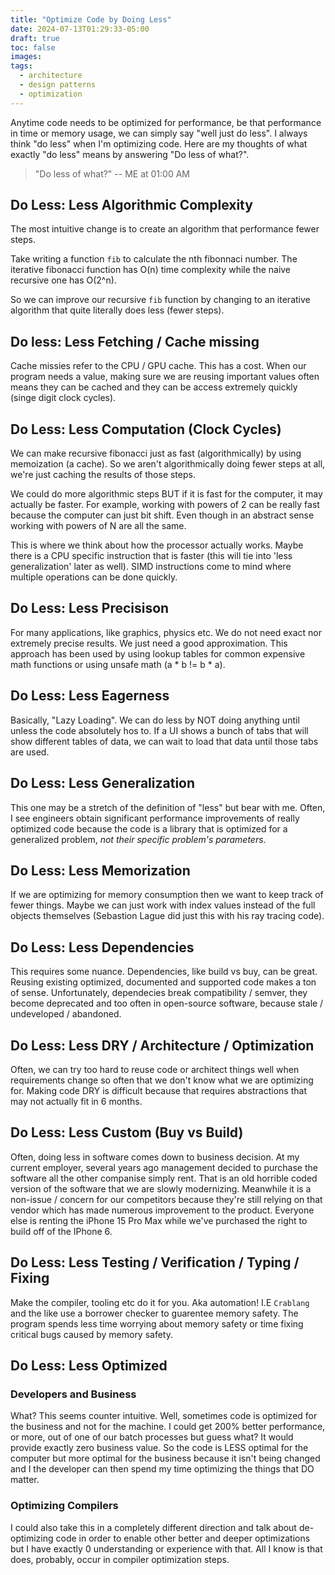 ```yaml
---
title: "Optimize Code by Doing Less"
date: 2024-07-13T01:29:33-05:00
draft: true
toc: false
images:
tags:
  - architecture
  - design patterns
  - optimization
---
```


Anytime code needs to be optimized for performance, be that performance in time or memory usage, we
can simply say "well just do less". I always think "do less" when I'm optimizing code. Here are my
thoughts of what exactly "do less" means by answering "Do less of what?". 

> "Do less of what?" -- ME at 01:00 AM

## Do Less: Less Algorithmic Complexity

The most intuitive change is to create an algorithm that performance fewer steps.

Take writing a function `fib` to calculate the nth fibonnaci number. The iterative fibonacci function has O(n) time complexity while the naive recursive one has O(2^n). 

So we can improve our recursive `fib` function by changing to an iterative algorithm that quite literally does less (fewer steps). 

##  Do less: Less Fetching / Cache missing

Cache missies refer to the CPU / GPU cache. This has a cost. When our program needs a value, making sure we are reusing important values often means they can be cached and they can be access extremely quickly (singe digit clock cycles).

## Do Less: Less Computation (Clock Cycles)

We can make recursive fibonacci just as fast (algorithmically) by using memoization (a cache). So we aren't algorithmically doing fewer steps at all, we're just caching the results of those steps.

We could do more algorithmic steps BUT if it is fast for the computer, it may actually be faster. For example, working with powers of 2 can be really fast because the computer can just bit shift. Even though in an abstract sense working with powers of N are all the same. 

This is where we think about how the processor actually works. Maybe there is a CPU specific instruction that is faster (this will tie into 'less generalization' later as well). SIMD instructions come to mind where multiple operations can be done quickly.

## Do Less: Less Precisison

For many applications, like graphics, physics etc. We do not need exact nor extremely precise results. We just need a good approximation. This approach has been used by using lookup tables for common expensive math functions or using unsafe math (a * b != b * a). 

## Do Less: Less Eagerness

Basically, "Lazy Loading". We can do less by NOT doing anything until unless the code absolutely hos to. If a UI shows a bunch of tabs that will show different tables of data, we can wait to load that data until those tabs are used. 

## Do Less: Less Generalization

This one may be a stretch of the definition of "less" but bear with me. Often, I see engineers obtain significant performance improvements of really optimized code because the code is a library that is optimized for a generalized problem, *not their specific problem's parameters*. 


## Do Less: Less Memorization

If we are optimizing for memory consumption then we want to keep track of fewer things. Maybe we can just work with index values instead of the full objects themselves (Sebastion Lague did just this with his ray tracing code).

## Do Less: Less Dependencies

This requires some nuance. Dependencies, like build vs buy, can be great. Reusing existing optimized, documented and supported code makes a ton of sense. Unfortunately, dependecies break compatibility / semver, they become deprecated and too often in open-source software, because stale / undeveloped / abandoned. 

## Do Less: Less DRY / Architecture / Optimization

Often, we can try too hard to reuse code or architect things well when requirements change so often that we don't know what we are optimizing for. Making code DRY is difficult because that requires abstractions that may not actually fit in 6 months.


## Do Less: Less Custom (Buy vs Build)

Often, doing less in software comes down to business decision. At my current employer, several years ago management decided to purchase the software all the other companise simply rent. That is an old horrible coded version of the software that we are slowly modernizing. Meanwhile it is a non-issue / concern for our competitors because they're still relying on that vendor which has made numerous improvement to the product. Everyone else is renting the iPhone 15 Pro Max while we've purchased the right to build off of the IPhone 6. 

## Do Less: Less Testing / Verification / Typing / Fixing

Make the compiler, tooling etc do it for you. Aka automation! I.E `Crablang` and the like use a borrower checker to guarentee memory safety. The program spends less time worrying about memory safety or time fixing critical bugs caused by memory safety. 

## Do Less: Less Optimized

### Developers and Business

What? This seems counter intuitive. Well, sometimes code is optimized for the business and not for the machine. I could get 200% better performance, or more, out of one of our batch processes but guess what? It would provide exactly zero business value. So the code is LESS optimal for the computer but more optimal for the business because it isn't being changed and I the developer can then spend my time optimizing the things that DO matter. 

### Optimizing Compilers

I could also take this in a completely different direction and talk about de-optimizing code in order to enable other better and deeper optimizations but I have exactly 0 understanding or experience with that. All I know is that does, probably, occur in compiler optimization steps. 